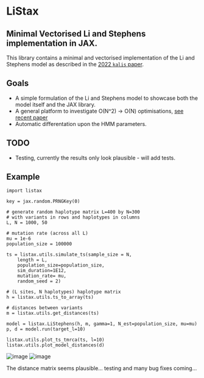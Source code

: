 # LiStax
## Minimal Vectorised Li and Stephens implementation in JAX.

This library contains a minimal and vectorised implementation of the Li and Stephens model as described in the [2022 `kalis` paper](https://arxiv.org/abs/2212.11403). 

## Goals
- A simple formulation of the Li and Stephens model to showcase both the model itself and the JAX library.
- A general platform to investigate O(N^2) -> O(N) optimisations, [see recent paper](https://www.biorxiv.org/content/10.1101/2023.05.19.541517v1)
- Automatic differentation upon the HMM parameters.

## TODO
- Testing, currently the results only look plausible - will add tests.

## Example

```
import listax

key = jax.random.PRNGKey(0)

# generate random haplotype matrix L=400 by N=300
# with variants in rows and haplotypes in columns
L, N = 1000, 50

# mutation rate (across all L)
mu = 1e-6
population_size = 100000

ts = listax.utils.simulate_ts(sample_size = N,
    length = L,
    population_size=population_size,
    sim_duration=1E12,
    mutation_rate= mu,
    random_seed = 2)

# (L sites, N haplotypes) haplotype matrix
h = listax.utils.ts_to_array(ts)

# distances between variants
m = listax.utils.get_distances(ts)

model = listax.LiStephens(h, m, gamma=1, N_est=population_size, mu=mu)
p, d = model.run(target_l=10)

listax.utils.plot_ts_tmrca(ts, l=10)
listax.utils.plot_model_distances(d)
```

![image](https://github.com/barneyhill/listax/assets/43707014/7fd991e9-7969-41e5-9122-0ffcd2a9da30)
![image](https://github.com/barneyhill/listax/assets/43707014/c3d43eea-411e-4a97-8717-eb676f3a0611)

The distance matrix seems plausible... testing and many bug fixes coming...

